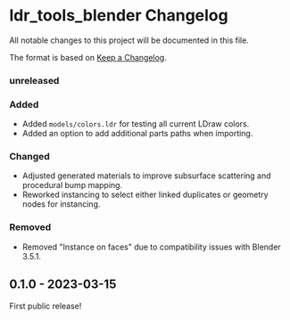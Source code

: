 # ldr_tools_blender Changelog
All notable changes to this project will be documented in this file.

The format is based on [Keep a Changelog](https://keepachangelog.com/en/1.0.0/).

### unreleased
### Added
* Added `models/colors.ldr` for testing all current LDraw colors.
* Added an option to add additional parts paths when importing.

### Changed
* Adjusted generated materials to improve subsurface scattering and procedural bump mapping.
* Reworked instancing to select either linked duplicates or geometry nodes for instancing.

### Removed
* Removed "Instance on faces" due to compatibility issues with Blender 3.5.1.

## 0.1.0 - 2023-03-15
First public release!